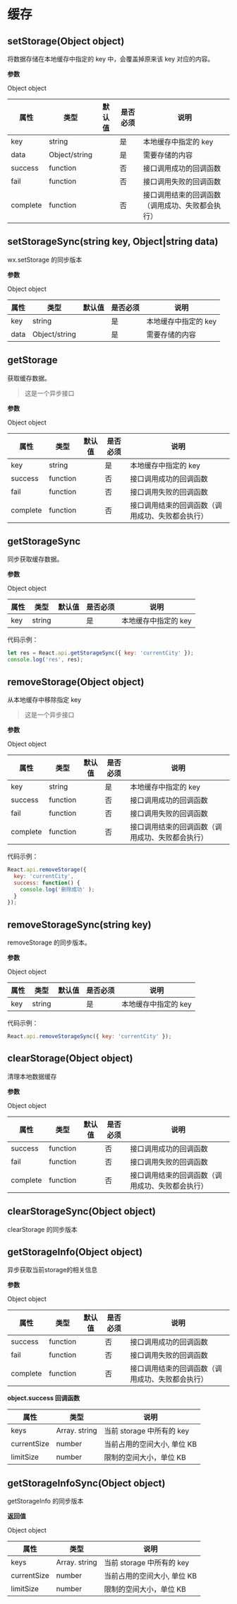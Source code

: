 # 缓存

## setStorage(Object object)

将数据存储在本地缓存中指定的 key 中，会覆盖掉原来该 key 对应的内容。

**参数**

Object object

| 属性     | 类型          | 默认值 | 是否必须 | 说明                                             |
| -------- | ------------- | ------ | -------- | ------------------------------------------------ |
| key      | string        |        | 是       | 本地缓存中指定的 key                             |
| data     | Object/string |        | 是       | 需要存储的内容                                   |
| success  | function      |        | 否       | 接口调用成功的回调函数                           |
| fail     | function      |        | 否       | 接口调用失败的回调函数                           |
| complete | function      |        | 否       | 接口调用结束的回调函数（调用成功、失败都会执行） |

## setStorageSync(string key, Object|string data)

wx.setStorage 的同步版本

**参数**

Object object

| 属性 | 类型          | 默认值 | 是否必须 | 说明                 |
| ---- | ------------- | ------ | -------- | -------------------- |
| key  | string        |        | 是       | 本地缓存中指定的 key |
| data | Object/string |        | 是       | 需要存储的内容       |

## getStorage

获取缓存数据。

> 这是一个异步接口

**参数**

Object object

| 属性     | 类型     | 默认值 | 是否必须 | 说明                                             |
| -------- | -------- | ------ | -------- | ------------------------------------------------ |
| key      | string   |        | 是       | 本地缓存中指定的 key                             |
| success  | function |        | 否       | 接口调用成功的回调函数                           |
| fail     | function |        | 否       | 接口调用失败的回调函数                           |
| complete | function |        | 否       | 接口调用结束的回调函数（调用成功、失败都会执行） |

## getStorageSync

同步获取缓存数据。

**参数**

Object object

| 属性 | 类型   | 默认值 | 是否必须 | 说明                 |
| ---- | ------ | ------ | -------- | -------------------- |
| key  | string |        | 是       | 本地缓存中指定的 key |

代码示例：

```javascript
let res = React.api.getStorageSync({ key: 'currentCity' });
console.log('res', res);
```

## removeStorage(Object object)

从本地缓存中移除指定 key

> 这是一个异步接口

**参数**

Object object

| 属性     | 类型     | 默认值 | 是否必须 | 说明                                             |
| -------- | -------- | ------ | -------- | ------------------------------------------------ |
| key      | string   |        | 是       | 本地缓存中指定的 key                             |
| success  | function |        | 否       | 接口调用成功的回调函数                           |
| fail     | function |        | 否       | 接口调用失败的回调函数                           |
| complete | function |        | 否       | 接口调用结束的回调函数（调用成功、失败都会执行） |

代码示例：

```javascript
React.api.removeStorage({
  key: 'currentCity',
  success: function() {
    console.log('删除成功' );
  }
});
```

## removeStorageSync(string key)


removeStorage 的同步版本。

**参数**

Object object

| 属性 | 类型   | 默认值 | 是否必须 | 说明                 |
| ---- | ------ | ------ | -------- | -------------------- |
| key  | string |        | 是       | 本地缓存中指定的 key |

代码示例：

```javascript
React.api.removeStorageSync({ key: 'currentCity' });
```

## clearStorage(Object object)

清理本地数据缓存

**参数**

Object object

| 属性     | 类型     | 默认值 | 是否必须 | 说明                                             |
| -------- | -------- | ------ | -------- | ------------------------------------------------ |
| success  | function |        | 否       | 接口调用成功的回调函数                           |
| fail     | function |        | 否       | 接口调用失败的回调函数                           |
| complete | function |        | 否       | 接口调用结束的回调函数（调用成功、失败都会执行） |

## clearStorageSync(Object object)

clearStorage 的同步版本


## getStorageInfo(Object object)

异步获取当前storage的相关信息

**参数**

Object object

| 属性     | 类型     | 默认值 | 是否必须 | 说明                                             |
| -------- | -------- | ------ | -------- | ------------------------------------------------ |
| success  | function |        | 否       | 接口调用成功的回调函数                           |
| fail     | function |        | 否       | 接口调用失败的回调函数                           |
| complete | function |        | 否       | 接口调用结束的回调函数（调用成功、失败都会执行） |

**object.success 回调函数**


| 属性     | 类型     | 说明                                             |
| -------- | -------- |------------------------------------------------ |
| keys  | Array. string |    当前 storage 中所有的 key                           |
| currentSize     | number |   当前占用的空间大小, 单位 KB                           |
| limitSize | number |    限制的空间大小，单位 KB |


## getStorageInfoSync(Object object)

getStorageInfo 的同步版本


**返回值**

Object object

| 属性     | 类型     | 说明                                             |
| -------- | -------- |------------------------------------------------ |
| keys  | Array. string |    当前 storage 中所有的 key                           |
| currentSize     | number |   当前占用的空间大小, 单位 KB                           |
| limitSize | number |    限制的空间大小，单位 KB |
